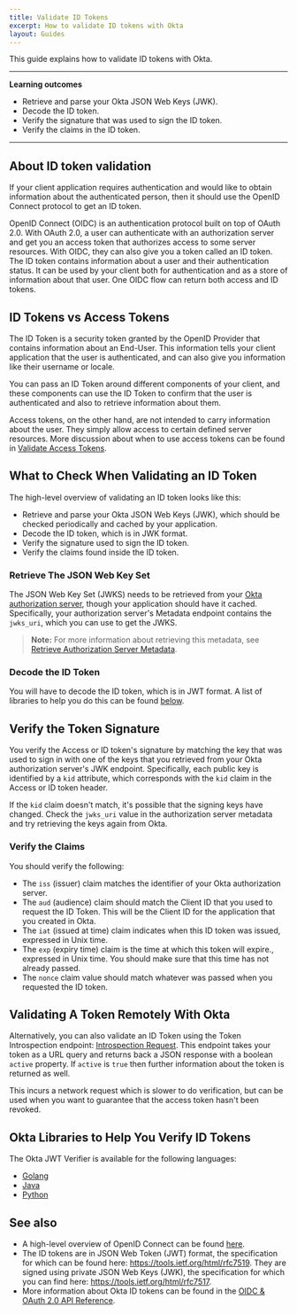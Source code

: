 ```yaml
---
title: Validate ID Tokens
excerpt: How to validate ID tokens with Okta
layout: Guides
---
```


This guide explains how to validate ID tokens with Okta.

---

**Learning outcomes**

* Retrieve and parse your Okta JSON Web Keys (JWK).
* Decode the ID token.
* Verify the signature that was used to sign the ID token.
* Verify the claims in the ID token.

---

## About ID token validation

If your client application requires authentication and would like to obtain information about the authenticated person, then it should use the OpenID Connect protocol to get an ID token.

OpenID Connect (OIDC) is an authentication protocol built on top of OAuth 2.0. With OAuth 2.0, a user can authenticate with an authorization server and get you an access token that authorizes access to some server resources. With OIDC, they can also give you a token called an ID token. The ID token contains information about a user and their authentication status. It can be used by your client both for authentication and as a store of information about that user. One OIDC flow can return both access and ID tokens.

## ID Tokens vs Access Tokens

The ID Token is a security token granted by the OpenID Provider that contains information about an End-User. This information tells your client application that the user is authenticated, and can also give you information like their username or locale.

You can pass an ID Token around different components of your client, and these components can use the ID Token to confirm that the user is authenticated and also to retrieve information about them.

Access tokens, on the other hand, are not intended to carry information about the user. They simply allow access to certain defined server resources. More discussion about when to use access tokens can be found in [Validate Access Tokens](/docs/guides/validate-access-tokens/).

## What to Check When Validating an ID Token

The high-level overview of validating an ID token looks like this:

* Retrieve and parse your Okta JSON Web Keys (JWK), which should be checked periodically and cached by your application.
* Decode the ID token, which is in JWK format.
* Verify the signature used to sign the ID token.
* Verify the claims found inside the ID token.

### Retrieve The JSON Web Key Set

The JSON Web Key Set (JWKS) needs to be retrieved from your [Okta authorization server](/docs/guides/customize-authz-server/), though your application should have it cached. Specifically, your authorization server's Metadata endpoint contains the `jwks_uri`, which you can use to get the JWKS.

> **Note:** For more information about retrieving this metadata, see [Retrieve Authorization Server Metadata](/docs/reference/api/oidc/#well-knownoauth-authorization-server).

### Decode the ID Token

You will have to decode the ID token, which is in JWT format. A list of libraries to help you do this can be found [below](#okta-libraries-to-help-you-verify-id-tokens).

## Verify the Token Signature

You verify the Access or ID token's signature by matching the key that was used to sign in with one of the keys that you retrieved from your Okta authorization server's JWK endpoint. Specifically, each public key is identified by a `kid` attribute, which corresponds with the `kid` claim in the Access or ID token header.

If the `kid` claim doesn't match, it's possible that the signing keys have changed. Check the `jwks_uri` value in the authorization server metadata and try retrieving the keys again from Okta.

### Verify the Claims

You should verify the following:

* The `iss` (issuer) claim matches the identifier of your Okta authorization server.
* The `aud` (audience) claim should match the Client ID that you used to request the ID Token. This will be the Client ID for the application that you created in Okta.
* The `iat` (issued at time) claim indicates when this ID token was issued, expressed in Unix time.
* The `exp` (expiry time) claim is the time at which this token will expire., expressed in Unix time. You should make sure that this time has not already passed.
* The `nonce` claim value should match whatever was passed when you requested the ID token.

## Validating A Token Remotely With Okta

Alternatively, you can also validate an ID Token using the Token Introspection endpoint: [Introspection Request](/docs/reference/api/oidc/#introspect). This endpoint takes your token as a URL query and returns back a JSON response with a boolean `active` property. If `active` is `true` then further information about the token is returned as well.

This incurs a network request which is slower to do verification, but can be used when you want to guarantee that the access token hasn't been revoked.

## Okta Libraries to Help You Verify ID Tokens

The Okta JWT Verifier is available for the following languages:

* [Golang](https://github.com/okta/okta-jwt-verifier-golang)
* [Java](https://github.com/okta/okta-jwt-verifier-java)
* [Python](https://github.com/okta/okta-jwt-verifier-python)

## See also

* A high-level overview of OpenID Connect can be found [here](/docs/concepts/oauth-openid/#openid-connect).
* The ID tokens are in JSON Web Token (JWT) format, the specification for which can be found here: <https://tools.ietf.org/html/rfc7519>. They are signed using private JSON Web Keys (JWK), the specification for which you can find here: <https://tools.ietf.org/html/rfc7517>.
* More information about Okta ID tokens can be found in the [OIDC & OAuth 2.0 API Reference](/docs/reference/api/oidc/#id-token).
